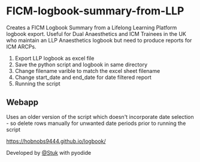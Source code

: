 # FICM-logbook-summary-from-LLP
Creates a FICM Logbook Summary from a Lifelong Learning Platform logbook export. 
Useful for Dual Anaesthetics and ICM Trainees in the UK who maintain an LLP Anaesthetics logbook but need to produce reports for ICM ARCPs. 

1. Export LLP logbook as excel file
3. Save the python script and logbook in same directory
4. Change filename varible to match the excel sheet filename
5. Change start_date and end_date for date filtered report
6. Running the script

## Webapp
Uses an older version of the script which doesn't incorporate date selection - so delete rows manually for unwanted date periods prior to running the script

https://hobnobs9444.github.io/logbook/

Developed by [@Stuk](https://github.com/Stuk) with pyodide
